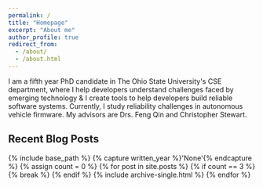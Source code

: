 ```yaml
---
permalink: /
title: "Homepage"
excerpt: "About me"
author_profile: true
redirect_from:
  - /about/
  - /about.html
---
```


I am a fifth year PhD candidate in The Ohio State University's CSE department, where I help developers understand challenges faced by emerging technology & I create tools to help developers build reliable software systems. Currently, I study reliability challenges in autonomous vehicle firmware. My advisors are Drs. Feng Qin and Christopher Stewart.


## Recent Blog Posts
{% include base_path %}
{% capture written_year %}'None'{% endcapture %}
{% assign count = 0 %}
{% for post in site.posts %}
  {% if count == 3 %}
    {% break %}
  {% endif %}
  {% include archive-single.html %}
{% endfor %}

